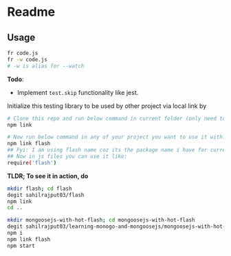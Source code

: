 # Readme

## Usage

```bash
fr code.js
fr -w code.js
# -w is alias for --watch
```

**Todo**:

- Implement `test.skip` functionality like jest.

Initialize this testing library to be used by other project via local link by

```bash
# Clone this repo and run below command in current folder (only need to be done once for a lifetime in a system)
npm link

# Now run below command in any of your project you want to use it with:
npm link flash
## Fyi: I am using flash name coz its the package name i have for current npm project in package.json
## Now in js files you can use it like:
require('flash')
```

**TLDR; To see it in action, do**

```bash
mkdir flash; cd flash
degit sahilrajput03/flash
npm link
cd ..

mkdir mongoosejs-with-hot-flash; cd mongoosejs-with-hot-flash
degit sahilrajput03/learning-monogo-and-mongoosejs/mongoosejs-with-hot-flash
npm i
npm link flash
npm start
```
